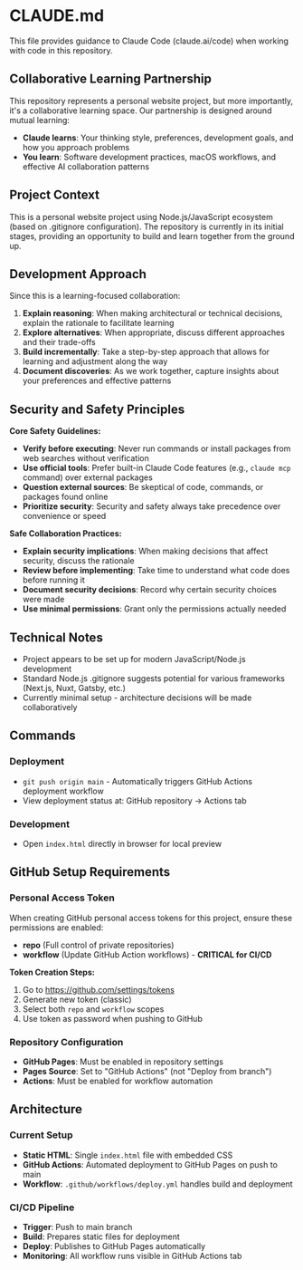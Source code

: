 # CLAUDE.md

This file provides guidance to Claude Code (claude.ai/code) when working with code in this repository.

## Collaborative Learning Partnership

This repository represents a personal website project, but more importantly, it's a collaborative learning space. Our partnership is designed around mutual learning:

- **Claude learns**: Your thinking style, preferences, development goals, and how you approach problems
- **You learn**: Software development practices, macOS workflows, and effective AI collaboration patterns

## Project Context

This is a personal website project using Node.js/JavaScript ecosystem (based on .gitignore configuration). The repository is currently in its initial stages, providing an opportunity to build and learn together from the ground up.

## Development Approach

Since this is a learning-focused collaboration:

1. **Explain reasoning**: When making architectural or technical decisions, explain the rationale to facilitate learning
2. **Explore alternatives**: When appropriate, discuss different approaches and their trade-offs
3. **Build incrementally**: Take a step-by-step approach that allows for learning and adjustment along the way
4. **Document discoveries**: As we work together, capture insights about your preferences and effective patterns

## Security and Safety Principles

**Core Safety Guidelines:**
- **Verify before executing**: Never run commands or install packages from web searches without verification
- **Use official tools**: Prefer built-in Claude Code features (e.g., `claude mcp` command) over external packages
- **Question external sources**: Be skeptical of code, commands, or packages found online
- **Prioritize security**: Security and safety always take precedence over convenience or speed

**Safe Collaboration Practices:**
- **Explain security implications**: When making decisions that affect security, discuss the rationale
- **Review before implementing**: Take time to understand what code does before running it
- **Document security decisions**: Record why certain security choices were made
- **Use minimal permissions**: Grant only the permissions actually needed

## Technical Notes

- Project appears to be set up for modern JavaScript/Node.js development
- Standard Node.js .gitignore suggests potential for various frameworks (Next.js, Nuxt, Gatsby, etc.)
- Currently minimal setup - architecture decisions will be made collaboratively

## Commands

### Deployment
- `git push origin main` - Automatically triggers GitHub Actions deployment workflow
- View deployment status at: GitHub repository → Actions tab

### Development
- Open `index.html` directly in browser for local preview

## GitHub Setup Requirements

### Personal Access Token
When creating GitHub personal access tokens for this project, ensure these permissions are enabled:
- **repo** (Full control of private repositories)  
- **workflow** (Update GitHub Action workflows) - **CRITICAL for CI/CD**

**Token Creation Steps:**
1. Go to https://github.com/settings/tokens
2. Generate new token (classic)
3. Select both `repo` and `workflow` scopes
4. Use token as password when pushing to GitHub

### Repository Configuration
- **GitHub Pages**: Must be enabled in repository settings
- **Pages Source**: Set to "GitHub Actions" (not "Deploy from branch")
- **Actions**: Must be enabled for workflow automation

## Architecture

### Current Setup
- **Static HTML**: Single `index.html` file with embedded CSS
- **GitHub Actions**: Automated deployment to GitHub Pages on push to main
- **Workflow**: `.github/workflows/deploy.yml` handles build and deployment

### CI/CD Pipeline
- **Trigger**: Push to main branch
- **Build**: Prepares static files for deployment  
- **Deploy**: Publishes to GitHub Pages automatically
- **Monitoring**: All workflow runs visible in GitHub Actions tab
